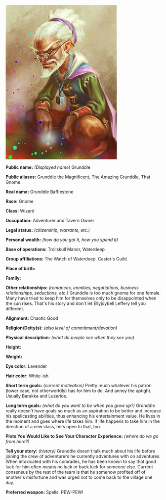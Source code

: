 ![Grunddle](https://github.com/losttrain68/character-ideas/blob/main/images/Grunddle_portrait.jpg)

**Public name:** *(Displayed name)* Grunddle

**Public aliases:** Grunddle the Magnificent, The Amazing Grunddle, That Gnome

**Real name:** Grunddle Bafflestone

**Race:** Gnome

**Class:** Wizard

**Occupation:** Adventurer and Tavern Owner

**Legal status:** *(citizenship, warrants, etc.)*

**Personal wealth:** *(how do you got it, how you spend it)*

**Base of operations:** Trollskull Manor, Waterdeep

**Group affiliations:** The Watch of Waterdeep. Caster's Guild. 
 
**Place of birth:**

**Family:**

**Other relationships:** *(romances, enmities, negotiations, business relationships, seductions, etc.)* Grunddle is too much gnome for one female. Many have tried to keep him for themselves only to be disappointed when the sun rises. That's his story and don't let Ellyjoybell Leffery tell you different.

**Alignment:** Chaotic Good

**Religion/Deity(s):** *(also level of commitment/devotion)*
 
**Physical description:** *(what do people see when they see you)*

**Height:**

**Weight:**

**Eye color:** Lavender

**Hair color:** White-ish
 
**Short term goals:** *(current motivation)* Pretty much whatever his patron (lower case, not otherworldly) has for him to do. And annoy the uptight. Usually Barakka and Luzerios.

**Long term goals:** *(what do you want to be when you grow up?)* Grunddle really doesn't have goals so much as an aspiration to be better and increase his spellcasting abilities, thus enhancing his entertainment value. He lives in the moment and goes where life takes him. If life happens to take him in the direction of a new class, he's open to that, too.
 
**Plots You Would Like to See Your Character Experience:** *(where do we go from here?)*
 
**Tell your story:** *(history)* Grunddle doesn't talk much about his life before joining the crew of adventurers he currently adventures with on adventures. When intoxicated with his comrades, he has been known to say that good luck for him often means no luck or back luck for someone else. Current consensus by the rest of the team is that he somehow profited off of another's misfortune and was urged not to come back to the village one day. 

**Preferred weapon:** Spells. PEW-PEW!
